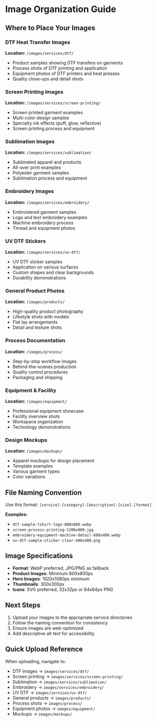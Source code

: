 # Image Organization Guide

## Where to Place Your Images

### DTF Heat Transfer Images
**Location:** `/images/services/dtf/`
- Product samples showing DTF transfers on garments
- Process shots of DTF printing and application
- Equipment photos of DTF printers and heat presses
- Quality close-ups and detail shots

### Screen Printing Images  
**Location:** `/images/services/screen-printing/`
- Screen printed garment examples
- Multi-color design samples
- Specialty ink effects (puff, glow, reflective)
- Screen printing process and equipment

### Sublimation Images
**Location:** `/images/services/sublimation/`
- Sublimated apparel and products
- All-over print examples
- Polyester garment samples
- Sublimation process and equipment

### Embroidery Images
**Location:** `/images/services/embroidery/`
- Embroidered garment samples
- Logo and text embroidery examples
- Machine embroidery process
- Thread and equipment photos

### UV DTF Stickers
**Location:** `/images/services/uv-dtf/`
- UV DTF sticker samples
- Application on various surfaces
- Custom shapes and clear backgrounds
- Durability demonstrations

### General Product Photos
**Location:** `/images/products/`
- High-quality product photography
- Lifestyle shots with models
- Flat lay arrangements
- Detail and texture shots

### Process Documentation
**Location:** `/images/process/`
- Step-by-step workflow images
- Behind-the-scenes production
- Quality control procedures
- Packaging and shipping

### Equipment & Facility
**Location:** `/images/equipment/`
- Professional equipment showcase
- Facility overview shots
- Workspace organization
- Technology demonstrations

### Design Mockups
**Location:** `/images/mockups/`
- Apparel mockups for design placement
- Template examples
- Various garment types
- Color variations

## File Naming Convention
Use this format: `[service]-[category]-[description]-[size].[format]`

**Examples:**
- `dtf-sample-tshirt-logo-800x800.webp`
- `screen-process-printing-1200x800.jpg`
- `embroidery-equipment-machine-detail-600x400.webp`
- `uv-dtf-sample-sticker-clear-400x400.png`

## Image Specifications
- **Format**: WebP preferred, JPG/PNG as fallback
- **Product Images**: Minimum 800x800px
- **Hero Images**: 1920x1080px minimum
- **Thumbnails**: 300x300px
- **Icons**: SVG preferred, 32x32px or 64x64px PNG

## Next Steps
1. Upload your images to the appropriate service directories
2. Follow the naming convention for consistency
3. Ensure images are web-optimized
4. Add descriptive alt text for accessibility

## Quick Upload Reference
When uploading, navigate to:
- DTF images → `images/services/dtf/`
- Screen printing → `images/services/screen-printing/`
- Sublimation → `images/services/sublimation/`
- Embroidery → `images/services/embroidery/`
- UV DTF → `images/services/uv-dtf/`
- General products → `images/products/`
- Process shots → `images/process/`
- Equipment photos → `images/equipment/`
- Mockups → `images/mockups/`